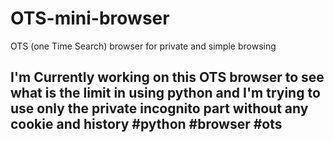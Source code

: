 # OTS-mini-browser
OTS (one Time Search)  browser for private and  simple browsing
<h2>I'm Currently working on this OTS browser to see what is the limit in using python and I'm trying to use only the private incognito part without any cookie and history #python #browser #ots</h2>
<br/>
<img src="otp_browser.png/>
